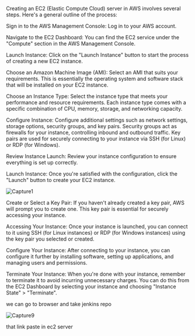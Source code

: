 Creating an EC2 (Elastic Compute Cloud) server in AWS involves several steps. Here's a general outline of the process:

Sign in to the AWS Management Console: Log in to your AWS account.

Navigate to the EC2 Dashboard: You can find the EC2 service under the "Compute" section in the AWS Management Console.

Launch Instance: Click on the "Launch Instance" button to start the process of creating a new EC2 instance.

Choose an Amazon Machine Image (AMI): Select an AMI that suits your requirements. This is essentially the operating system and software stack that will be installed on your EC2 instance.

Choose an Instance Type: Select the instance type that meets your performance and resource requirements. Each instance type comes with a specific combination of CPU, memory, storage, and networking capacity.

Configure Instance: Configure additional settings such as network settings, storage options, security groups, and key pairs. Security groups act as firewalls for your instance, controlling inbound and outbound traffic. Key pairs are used for securely connecting to your instance via SSH (for Linux) or RDP (for Windows).

Review Instance Launch: Review your instance configuration to ensure everything is set up correctly.

Launch Instance: Once you're satisfied with the configuration, click the "Launch" button to create your EC2 instance.




![Capture1](https://github.com/jyothikaraj11/Git-Practice/assets/154610655/217ba354-d062-4178-a68c-7643dcb0c352)













Create or Select a Key Pair: If you haven't already created a key pair, AWS will prompt you to create one. This key pair is essential for securely accessing your instance.

Accessing Your Instance: Once your instance is launched, you can connect to it using SSH (for Linux instances) or RDP (for Windows instances) using the key pair you selected or created.

Configure Your Instance: After connecting to your instance, you can configure it further by installing software, setting up applications, and managing users and permissions.

Terminate Your Instance: When you're done with your instance, remember to terminate it to avoid incurring unnecessary charges. You can do this from the EC2 Dashboard by selecting your instance and choosing "Instance State" > "Terminate". 




we can go to  browser and take jenkins repo

![Capture9](https://github.com/jyothikaraj11/Git-Practice/assets/154610655/cb5d3d0b-2398-4059-8c15-8620d5dd3eda)




that link paste in ec2 server











